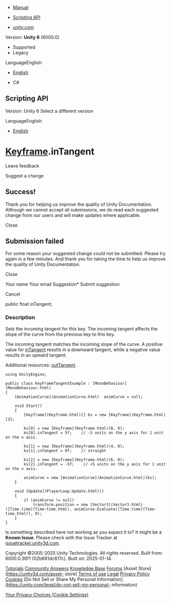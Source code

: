[ ]()

  * [Manual](../Manual/index.html)
  * [Scripting API](../ScriptReference/index.html)

  * [unity.com](https://unity.com/)

Version: **Unity 6** (6000.0)

  * Supported
  * Legacy

LanguageEnglish

  * [English]()

  * C#

[ ](https://docs.unity3d.com)

## Scripting API

Version: Unity 6 Select a different version

LanguageEnglish

  * [English]()

#  [Keyframe](Keyframe.html).inTangent

Leave feedback

Suggest a change

## Success!

Thank you for helping us improve the quality of Unity Documentation. Although
we cannot accept all submissions, we do read each suggested change from our
users and will make updates where applicable.

Close

## Submission failed

For some reason your suggested change could not be submitted. Please <a>try
again</a> in a few minutes. And thank you for taking the time to help us
improve the quality of Unity Documentation.

Close

Your name Your email Suggestion* Submit suggestion

Cancel

[ ]()

public float inTangent;

### Description

Sets the incoming tangent for this key. The incoming tangent affects the slope
of the curve from the previous key to this key.

The incoming tangent matches the incoming slope of the curve. A positive value
for [inTangent](Keyframe-inTangent.html) results in a downward tangent, while
a negative value results in an upward tangent.  
  
Additional resources: [outTangent](Keyframe-outTangent.html).

    
    
    using UnityEngine;  
      
    public class KeyFrameTangentExample : [MonoBehaviour](MonoBehaviour.html)
    {
        [AnimationCurve](AnimationCurve.html)  animCurve = null;  
      
        void Start()
        {
            [Keyframe](Keyframe.html)[] ks = new [Keyframe](Keyframe.html)[3];  
      
            ks[0] = new [Keyframe](Keyframe.html)(0, 0);
            ks[0].inTangent = 5f;    // -5 units on the y axis for 1 unit on the x axis.  
      
            ks[1] = new [Keyframe](Keyframe.html)(4, 0);
            ks[1].inTangent = 0f;    // straight  
      
            ks[2] = new [Keyframe](Keyframe.html)(6, 0);
            ks[2].inTangent = -5f;    // +5 units on the y axis for 1 unit on the x axis.  
      
            animCurve = new [AnimationCurve](AnimationCurve.html)(ks);
        }  
      
        void [Update](PlayerLoop.Update.html)()
        {
            if (animCurve != null)
                transform.position = new [Vector3](Vector3.html)([Time.time](Time-time.html), animCurve.Evaluate([Time.time](Time-time.html)), 0);
        }
    }
    

Is something described here not working as you expect it to? It might be a
**Known Issue**. Please check with the Issue Tracker at
[issuetracker.unity3d.com](https://issuetracker.unity3d.com).

Copyright ©2005-2025 Unity Technologies. All rights reserved. Built from:
6000.0.36f1 (02b661dc617c). Built on: 2025-01-14.

[Tutorials](https://unity3d.com/learn) [Community
Answers](https://answers.unity3d.com) [Knowledge
Base](https://support.unity3d.com/hc/en-us)
[Forums](https://forum.unity3d.com) [Asset Store](https://unity3d.com/asset-
store) [Terms of use](https://docs.unity3d.com/Manual/TermsOfUse.html)
[Legal](https://unity.com/legal) [Privacy
Policy](https://unity.com/legal/privacy-policy)
[Cookies](https://unity.com/legal/cookie-policy) [Do Not Sell or Share My
Personal Information](https://unity.com/legal/do-not-sell-my-personal-
information)

[Your Privacy Choices (Cookie Settings)](javascript:void\(0\);)

